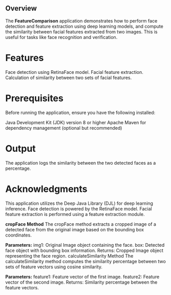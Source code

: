 

## Overview
The **FeatureComparison** application demonstrates how to perform face detection and feature extraction using deep learning models, and compute the similarity between facial features extracted from two images. This is useful for tasks like face recognition and verification.


# Features
Face detection using RetinaFace model.
Facial feature extraction.
Calculation of similarity between two sets of facial features.


# Prerequisites
Before running the application, ensure you have the following installed:

Java Development Kit (JDK) version 8 or higher
Apache Maven for dependency management (optional but recommended)


# Output
The application logs the similarity between the two detected faces as a percentage.

# Acknowledgments
This application utilizes the Deep Java Library (DJL) for deep learning inference.
Face detection is powered by the RetinaFace model.
Facial feature extraction is performed using a feature extraction module.

**cropFace Method**
The cropFace method extracts a cropped image of a detected face from the original image based on the bounding box coordinates.

**Parameters:**
img1: Original Image object containing the face.
box: Detected face object with bounding box information.
Returns: Cropped Image object representing the face region.
calculateSimilarity Method
The calculateSimilarity method computes the similarity percentage between two sets of feature vectors using cosine similarity.

**Parameters:**
feature1: Feature vector of the first image.
feature2: Feature vector of the second image.
Returns: Similarity percentage between the feature vectors.
